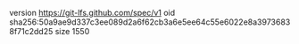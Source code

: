 version https://git-lfs.github.com/spec/v1
oid sha256:50a9ae9d337c3ee089d2a6f62cb3a6e5ee64c55e6022e8a39736838f71c2dd25
size 1550
